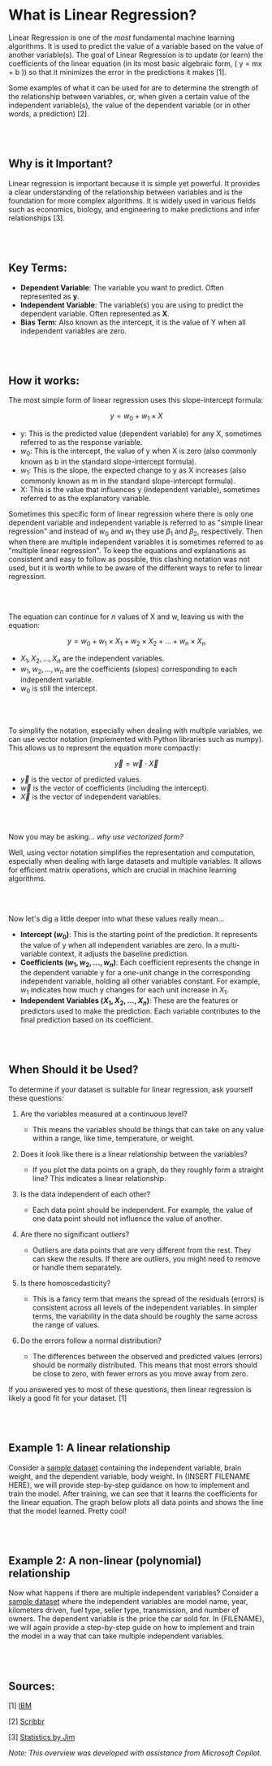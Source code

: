 # What is Linear Regression?

Linear Regression is one of the *most* fundamental machine learning algorithms. It is used to predict the value of a variable based on the value of another variable(s). The goal of Linear Regression is to update (or learn) the coefficients of the linear equation (in its most basic algebraic form, ( y = mx + b )) so that it minimizes the error in the predictions it makes [1].

Some examples of what it can be used for are to determine the strength of the relationship between variables, or, when given a certain value of the independent variable(s), the value of the dependent variable (or in other words, a prediction) [2].

<br><br>

## Why is it Important?

Linear regression is important because it is simple yet powerful. It provides a clear understanding of the relationship between variables and is the foundation for more complex algorithms. It is widely used in various fields such as economics, biology, and engineering to make predictions and infer relationships [3].

<br><br>

## Key Terms:

* **Dependent Variable**: The variable you want to predict. Often represented as **y**.
* **Independent Variable**: The variable(s) you are using to predict the dependent variable. Often represented as **X**.
* **Bias Term**: Also known as the intercept, it is the value of Y when all independent variables are zero.

<br><br>

## How it works:

The most simple form of linear regression uses this slope-intercept formula:

$$ y = w_0 + w_1 \times X $$

* y: This is the predicted value (dependent variable) for any X, sometimes referred to as the response variable.
* $w_0$: This is the intercept, the value of y when X is zero (also commonly known as b in the standard slope-intercept formula).
* $w_1$: This is the slope, the expected change to y as X increases (also commonly known as m in the standard slope-intercept formula).
* X: This is the value that influences y (independent variable), sometimes referred to as the explanatory variable.

Sometimes this specific form of linear regression where there is only one dependent variable and independent variable is referred to as "simple linear regression" and instead of $w_0$ and $w_1$ they use $\beta_1$ and $\beta_2$, respectively. Then when there are multiple independent variables it is sometimes referred to as "multiple linear regression". To keep the equations and explanations as consistent and easy to follow as possible, this clashing notation was not used, but it is worth while to be aware of the different ways to refer to linear regression. 

<br><br>

The equation can continue for $n$ values of X and w, leaving us with the equation:

$$ y = w_0 + w_1 \times X_1 + w_2 \times X_2 + \ldots + w_n \times X_n $$

* $X_1, X_2, \ldots, X_n$ are the independent variables.
* $w_1, w_2, \ldots, w_n$ are the coefficients (slopes) corresponding to each independent variable.
* $w_0$ is still the intercept.

<br><br>

To simplify the notation, especially when dealing with multiple variables, we can use vector notation (implemented with Python libraries such as numpy). This allows us to represent the equation more compactly:

$$ \vec{y} = \vec{w} \cdot \vec{X} $$

* $\vec{y}$ is the vector of predicted values.
* $\vec{w}$ is the vector of coefficients (including the intercept).
* $\vec{X}$ is the vector of independent variables.

<br><br>

Now you may be asking... *why use vectorized form?*

Well, using vector notation simplifies the representation and computation, especially when dealing with large datasets and multiple variables. It allows for efficient matrix operations, which are crucial in machine learning algorithms.


<br><br>

Now let's dig a little deeper into what these values really mean...

* **Intercept ($w_0$)**: This is the starting point of the prediction. It represents the value of y when all independent variables are zero. In a multi-variable context, it adjusts the baseline prediction.
* **Coefficients ($w_1, w_2, \ldots, w_n$)**: Each coefficient represents the change in the dependent variable y for a one-unit change in the corresponding independent variable, holding all other variables constant. For example, $w_1$ indicates how much y changes for each unit increase in $X_1$.
* **Independent Variables ($X_1, X_2, \ldots, X_n$)**: These are the features or predictors used to make the prediction. Each variable contributes to the final prediction based on its coefficient.

<br><br>

## When Should it be Used?

To determine if your dataset is suitable for linear regression, ask yourself these questions:

1. Are the variables measured at a continuous level?

    * This means the variables should be things that can take on any value within a range, like time, temperature, or weight.

2. Does it look like there is a linear relationship between the variables?

    * If you plot the data points on a graph, do they roughly form a straight line? This indicates a linear relationship.

3. Is the data independent of each other?

    * Each data point should be independent. For example, the value of one data point should not influence the value of another.

4. Are there no significant outliers?

    * Outliers are data points that are very different from the rest. They can skew the results. If there are outliers, you might need to remove or handle them separately.

5. Is there homoscedasticity?

    * This is a fancy term that means the spread of the residuals (errors) is consistent across all levels of the independent variables. In simpler terms, the variability in the data should be roughly the same across the range of values.

6. Do the errors follow a normal distribution?

    * The differences between the observed and predicted values (errors) should be normally distributed. This means that most errors should be close to zero, with fewer errors as you move away from zero.

If you answered yes to most of these questions, then linear regression is likely a good fit for your dataset. [1]

<br><br>

## Example 1: A linear relationship

Consider a [sample dataset](https://people.sc.fsu.edu/~jburkardt/datasets/regression/x01.txt) containing the independent variable, brain weight, and the dependent variable, body weight. In {INSERT FILENAME HERE}, we will provide step-by-step guidance on how to implement and train the model. After training, we can see that it learns the coefficients for the linear equation. The graph below plots all data points and shows the line that the model learned. Pretty cool!

<br><br>

## Example 2: A non-linear (polynomial) relationship

Now what happens if there are multiple independent variables? Consider a [sample dataset](https://www.kaggle.com/datasets/nehalbirla/vehicle-dataset-from-cardekho) where the independent variables are model name, year, kilometers driven, fuel type, seller type, transmission, and number of owners. The dependent variable is the price the car sold for. In {FILENAME}, we will again provide a step-by-step guide on how to implement and train the model in a way that can take multiple independent variables.

<br><br>

## Sources:

[1] [IBM](https://www.ibm.com/topics/linear-regression#:~:text=the%20next%20step-,What%20is%20linear%20regression%3F,is%20called%20the%20independent%20variable.)

[2] [Scribbr](https://www.scribbr.com/statistics/simple-linear-regression/)

[3] [Statistics by Jim](https://statisticsbyjim.com/regression/linear-regression/)

*Note: This overview was developed with assistance from Microsoft Copilot.*
